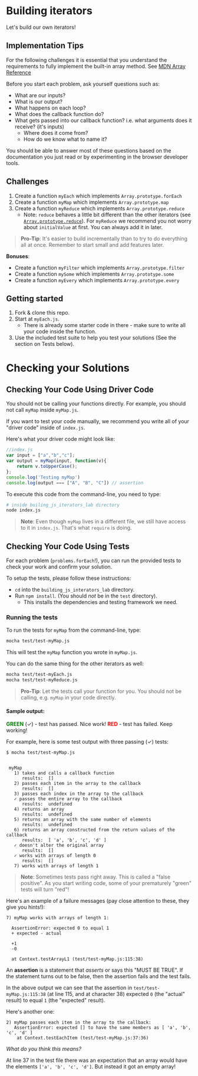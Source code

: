 # Building iterators

Let's build our own iterators!

## Implementation Tips

For the following challenges it is essential that you understand the requirements to fully implement the built-in array method. See [MDN Array Reference](https://developer.mozilla.org/en-US/docs/Web/JavaScript/Reference/Global_Objects/Array)

Before you start each problem, ask yourself questions such as:

* What are our inputs?
* What is our output?
* What happens on each loop?
* What does the callback function do?
* What gets passed into our callback function? i.e. what arguments does it receive? (it's inputs)
  * Where does it come from?
  * How do we know what to name it?

You should be able to answer most of these questions based on the documentation you just read or by experimenting in the browser developer tools.

## Challenges
1. Create a function `myEach` which implements `Array.prototype.forEach`
2. Create a function `myMap` which implements `Array.prototype.map`
3. Create a function `myReduce` which implements `Array.prototype.reduce`
    - Note: `reduce` behaves a little bit different than the other iterators (see [`Array.prototype.reduce`](https://developer.mozilla.org/en-US/docs/Web/JavaScript/Reference/Global_Objects/Array/Reduce)). For `myReduce` we recommend you not worry about `initialValue` at first. You can always add it in later.

> **Pro-Tip**: It's easier to build incrementally than to try to do everything all at once. Remember to start small and add features later.

**Bonuses**:

* Create a function `myFilter` which implements `Array.prototype.filter`
* Create a function `mySome` which implements `Array.prototype.some`
* Create a function `myEvery` which implements `Array.prototype.every`


## Getting started

1. Fork & clone this repo.
2. Start at `myEach.js`.
    - There is already some starter code in there - make sure to write all your code inside the function.
3. Use the included test suite to help you test your solutions (See the section on Tests below).

# Checking your Solutions
## Checking Your Code Using Driver Code

You should not be calling your functions directly. For example, you should not call `myMap` inside `myMap.js`.

If you want to test your code manually, we recommend you write all of your "driver code" inside of `index.js`.

Here's what your driver code might look like:

``` javascript
//index.js
var input = ["a","b","c"];
var output = myMap(input, function(v){
    return v.toUpperCase();
};
console.log('Testing myMap')
console.log(output === ["A", "B", "C"]) // assertion
```

To execute this code from the command-line, you need to type:

``` bash
# inside builing_js_iterators_lab directory
node index.js
```


> **Note**: Even though `myMap` lives in a different file, we still have access to it in `index.js`. That's what `require` is doing.

## Checking Your Code Using Tests

For each problem (`problems.forEach`!), you can run the provided tests to check your work and confirm your solution.

To setup the tests, please follow these instructions:
* `cd` into the `building_js_interators_lab` directory.
* Run `npm install`.  (You should *not* be in the `test` directory).
    - This installs the dependencies and testing framework we need.

### Running the tests

To run the tests for `myMap` from the command-line, type:

```bash
mocha test/test-myMap.js
```

This will test the `myMap` function you wrote in `myMap.js`.

You can do the same thing for the other iterators as well:

```bash
mocha test/test-myEach.js
mocha test/test-myReduce.js
```

> **Pro-Tip**: Let the tests call your function for you. You should not be calling, e.g. `myMap` in your code directly.

#### Sample output:

<strong style="color:green;">GREEN</strong> (✓) - test has passed. Nice work!
<strong style="color:red;">RED</strong> - test has failed. Keep working!

For example, here is some test output with three passing (✓) tests:

```
$ mocha test/test-myMap.js


 myMap
   1) takes and calls a callback function
      results:  []
   2) passes each item in the array to the callback
      results:  []
   3) passes each index in the array to the callback
   ✓ passes the entire array to the callback
      results:  undefined
   4) returns an array
      results:  undefined
   5) returns an array with the same number of elements
      results:  undefined
   6) returns an array constructed from the return values of the callback
      results:  [ 'a', 'b', 'c', 'd' ]
   ✓ doesn't alter the original array
      results:  []
   ✓ works with arrays of length 0
      results:  []
   7) works with arrays of length 1
```

> **Note**: Sometimes tests pass right away. This is called a "false positive". As you start writing code, some of your prematurely "green" tests will turn "red"!

Here's an example of a failure messages (pay close attention to these, they give you hints!):

```
7) myMap works with arrays of length 1:

  AssertionError: expected 0 to equal 1
  + expected - actual

  +1
  -0

  at Context.testArrayL1 (test/test-myMap.js:115:38)
```

An **assertion** is a statement that *asserts* or says this "MUST BE TRUE".  If
the statement turns out to be false, then the assertion fails and the test fails.  

In the above output we can see that the assertion in `test/test-myMap.js:115:38` (at line 115, and at character 38) expected `0` (the "actual" result) to equal `1` (the "expected" result).

Here's another one:

```
2) myMap passes each item in the array to the callback:
   AssertionError: expected [] to have the same members as [ 'a', 'b', 'c', 'd' ]
    at Context.testEachItem (test/test-myMap.js:37:36)
```

*What do you think this means?*

At line 37 in the test file there was an expectation that an array would have the elements `['a', 'b', 'c', 'd']`.  But instead it got an empty array!


